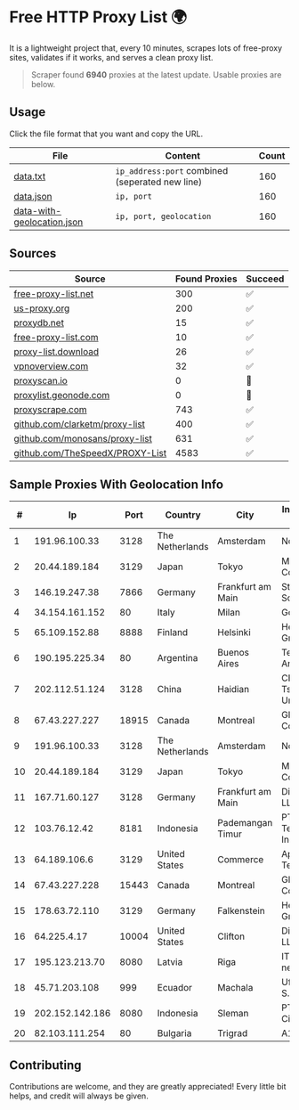 
# Free HTTP Proxy List 🌍

It is a lightweight project that, every 10 minutes, scrapes lots of free-proxy sites, validates if it works, and serves a clean proxy list.


> Scraper found **6940** proxies at the latest update. Usable proxies are below.

## Usage

Click the file format that you want and copy the URL.


|File|Content|Count|
|----|-------|-----|
|[data.txt](https://raw.githubusercontent.com/themiralay/Proxy-List-World/master/data.txt)|`ip_address:port` combined (seperated new line)|160|
|[data.json](https://raw.githubusercontent.com/themiralay/Proxy-List-World/master/data.json)|`ip, port`|160|
|[data-with-geolocation.json](https://raw.githubusercontent.com/themiralay/Proxy-List-World/master/data-with-geolocation.json)|`ip, port, geolocation`|160|

## Sources

|Source|Found Proxies|Succeed|
|------|-------------|-------|
|[free-proxy-list.net](https://free-proxy-list.net)|300|✅|
|[us-proxy.org](https://www.us-proxy.org)|200|✅|
|[proxydb.net](http://proxydb.net)|15|✅|
|[free-proxy-list.com](https://free-proxy-list.com/?page=&port=&type%5B%5D=http&type%5B%5D=https&up_time=0&search=Search)|10|✅|
|[proxy-list.download](https://www.proxy-list.download/HTTP)|26|✅|
|[vpnoverview.com](https://vpnoverview.com/privacy/anonymous-browsing/free-proxy-servers)|32|✅|
|[proxyscan.io](https://www.proxyscan.io)|0|🚫|
|[proxylist.geonode.com](https://proxylist.geonode.com/api/proxy-list?limit=300&page=1&sort_by=lastChecked&sort_type=desc&protocols=http,https)|0|🚫|
|[proxyscrape.com](https://api.proxyscrape.com/v2/?request=displayproxies&protocol=http&timeout=10000&country=all&ssl=all&anonymity=all)|743|✅|
|[github.com/clarketm/proxy-list](https://raw.githubusercontent.com/clarketm/proxy-list/master/proxy-list-raw.txt)|400|✅|
|[github.com/monosans/proxy-list](https://raw.githubusercontent.com/monosans/proxy-list/main/proxies/http.txt)|631|✅|
|[github.com/TheSpeedX/PROXY-List](https://raw.githubusercontent.com/TheSpeedX/PROXY-List/master/http.txt)|4583|✅|


## Sample Proxies With Geolocation Info

|#|Ip|Port|Country|City|Internet Service Provider|
|-|--|----|-------|----|-------------------------|
|1|191.96.100.33|3128|The Netherlands|Amsterdam|NovoServe B.V.|
|2|20.44.189.184|3129|Japan|Tokyo|Microsoft Corporation|
|3|146.19.247.38|7866|Germany|Frankfurt am Main|Stark Industries Solutions LTD|
|4|34.154.161.152|80|Italy|Milan|Google LLC|
|5|65.109.152.88|8888|Finland|Helsinki|Hetzner Online GmbH|
|6|190.195.225.34|80|Argentina|Buenos Aires|Telecom Argentina S.A.|
|7|202.112.51.124|3128|China|Haidian|CERNET2 IX at Tsinghua University|
|8|67.43.227.227|18915|Canada|Montreal|GloboTech Communications|
|9|191.96.100.33|3128|The Netherlands|Amsterdam|NovoServe B.V.|
|10|20.44.189.184|3129|Japan|Tokyo|Microsoft Corporation|
|11|167.71.60.127|3128|Germany|Frankfurt am Main|DigitalOcean, LLC|
|12|103.76.12.42|8181|Indonesia|Pademangan Timur|PT Mora Telematika Indonesia|
|13|64.189.106.6|3129|United States|Commerce|Apogee Telecom Inc.|
|14|67.43.227.228|15443|Canada|Montreal|GloboTech Communications|
|15|178.63.72.110|3129|Germany|Falkenstein|Hetzner Online GmbH|
|16|64.225.4.17|10004|United States|Clifton|DigitalOcean, LLC|
|17|195.123.213.70|8080|Latvia|Riga|ITLDC Latvia network|
|18|45.71.203.108|999|Ecuador|Machala|Ufinet Panama S.A.|
|19|202.152.142.186|8080|Indonesia|Sleman|PT Jembatan Citra Nusantara|
|20|82.103.111.254|80|Bulgaria|Trigrad|A1 Bulgaria EAD|



## Contributing

Contributions are welcome, and they are greatly appreciated! Every
little bit helps, and credit will always be given.

